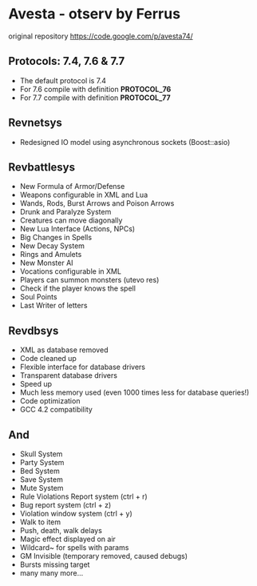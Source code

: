 Avesta - otserv by Ferrus
=========================

original repository
https://code.google.com/p/avesta74/

Protocols: 7.4, 7.6 & 7.7
-----------
- The default protocol is 7.4
- For 7.6 compile with definition __PROTOCOL_76__
- For 7.7 compile with definition __PROTOCOL_77__

Revnetsys
-----------
- Redesigned IO model using asynchronous sockets (Boost::asio)

Revbattlesys
-----------
- New Formula of Armor/Defense
- Weapons configurable in XML and Lua
- Wands, Rods, Burst Arrows and Poison Arrows
- Drunk and Paralyze System
- Creatures can move diagonally
- New Lua Interface (Actions, NPCs)
- Big Changes in Spells
- New Decay System
- Rings and Amulets
- New Monster AI
- Vocations configurable in XML
- Players can summon monsters (utevo res)
- Check if the player knows the spell
- Soul Points
- Last Writer of letters

Revdbsys
-----------
- XML as database removed
- Code cleaned up
- Flexible interface for database drivers
- Transparent database drivers
- Speed up
- Much less memory used (even 1000 times less for database queries!)
- Code optimization
- GCC 4.2 compatibility

And
-----------

- Skull System
- Party System
- Bed System
- Save System
- Mute System
- Rule Violations Report system (ctrl + r)
- Bug report system (ctrl + z)
- Violation window system (ctrl + y)
- Walk to item
- Push, death, walk delays
- Magic effect displayed on air
- Wildcard~ for spells with params
- GM Invisible (temporary removed, caused debugs)
- Bursts missing target
- many many more...